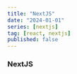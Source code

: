 ```yaml
---
title: "NextJS"
date: "2024-01-01"
series: [nextjs]
tag: [react, nextjs]
published: false
---
```


### NextJS
